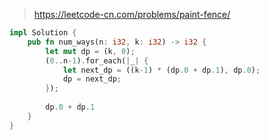 > https://leetcode-cn.com/problems/paint-fence/

``` rust
impl Solution {
    pub fn num_ways(n: i32, k: i32) -> i32 {
        let mut dp = (k, 0);
        (0..n-1).for_each(|_| {
            let next_dp = ((k-1) * (dp.0 + dp.1), dp.0);
            dp = next_dp;
        });
        
        dp.0 + dp.1
    }
}
```